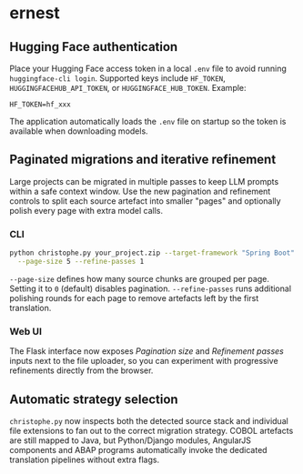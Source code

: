 # ernest

## Hugging Face authentication

Place your Hugging Face access token in a local `.env` file to avoid running
`huggingface-cli login`. Supported keys include `HF_TOKEN`,
`HUGGINGFACEHUB_API_TOKEN`, or `HUGGINGFACE_HUB_TOKEN`. Example:

```
HF_TOKEN=hf_xxx
```

The application automatically loads the `.env` file on startup so the token is
available when downloading models.

## Paginated migrations and iterative refinement

Large projects can be migrated in multiple passes to keep LLM prompts within a
safe context window.  Use the new pagination and refinement controls to split
each source artefact into smaller "pages" and optionally polish every page with
extra model calls.

### CLI

```bash
python christophe.py your_project.zip --target-framework "Spring Boot" \
  --page-size 5 --refine-passes 1
```

`--page-size` defines how many source chunks are grouped per page.  Setting it
to `0` (default) disables pagination.  `--refine-passes` runs additional
polishing rounds for each page to remove artefacts left by the first
translation.

### Web UI

The Flask interface now exposes *Pagination size* and *Refinement passes*
inputs next to the file uploader, so you can experiment with progressive
refinements directly from the browser.

## Automatic strategy selection

`christophe.py` now inspects both the detected source stack and individual file
extensions to fan out to the correct migration strategy. COBOL artefacts are
still mapped to Java, but Python/Django modules, AngularJS components and ABAP
programs automatically invoke the dedicated translation pipelines without extra
flags.
